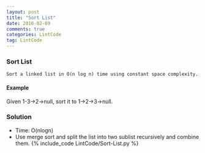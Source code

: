 ```yaml
---
layout: post
title: "Sort List"
date: 2016-02-09
comments: true
categories: LintCode
tag: LintCode
---
```



### Sort List

`Sort a linked list in O(n log n) time using constant space complexity.`

#### Example
Given 1-3->2->null, sort it to 1->2->3->null.

<!--more-->
### Solution
* Time: O(nlogn)
* Use merge sort and split the list into two sublist recursively and combine them.
{% include_code LintCode/Sort-List.py %}
